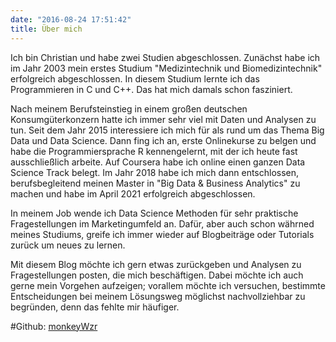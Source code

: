 ```yaml
---
date: "2016-08-24 17:51:42"
title: Über mich
---
```


Ich bin Christian und habe zwei Studien abgeschlossen.
Zunächst habe ich im Jahr 2003 mein erstes Studium "Medizintechnik und Biomedizintechnik" erfolgreich abgeschlossen. 
In diesem Studium lernte ich das Programmieren in C und C++. Das hat mich damals schon fasziniert.

Nach meinem Berufsteinstieg in einem großen deutschen  Konsumgüterkonzern hatte ich immer
sehr viel mit Daten und Analysen zu tun. Seit dem Jahr 2015 interessiere ich mich 
für als rund um das Thema Big Data und Data Science. Dann fing ich an, erste Onlinekurse zu belgen und habe
die Programmiersprache R kennengelernt, mit der ich heute fast ausschließlich arbeite. Auf Coursera habe ich
online einen ganzen Data Science Track belegt. Im Jahr 2018 habe ich mich 
dann entschlossen, berufsbegleitend meinen Master in "Big Data & Business Analytics"
zu machen und habe im April 2021 erfolgreich abgeschlossen.

In meinem Job wende ich Data Science Methoden für sehr praktische Fragestellungen
im Marketingumfeld an. Dafür, aber auch schon währned meines Studiums, greife
ich immer wieder auf Blogbeiträge oder Tutorials zurück um neues zu lernen.

Mit diesem Blog möchte ich gern etwas zurückgeben und Analysen zu Fragestellungen
posten, die mich beschäftigen. Dabei möchte ich auch gerne mein Vorgehen aufzeigen; vorallem möchte ich versuchen,
bestimmte Entscheidungen bei meinem Lösungsweg möglichst nachvollziehbar zu begründen, denn das fehlte mir 
häufiger.


#Github: [monkeyWzr](https://github.com/monkeyWzr)

